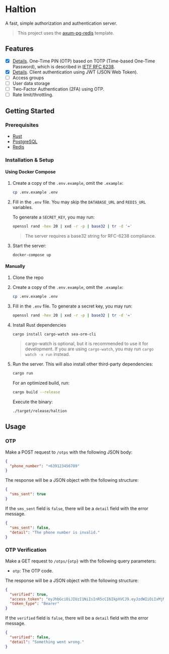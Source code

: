 # Haltion

A fast, simple authorization and authentication server.

> This project uses the [axum-pg-redis](https://github.com/hjuhalc/axum-pg-redis) template.

## Features

- [x] [Details](./docs/README.md). One-Time PIN (OTP) based on TOTP (Time-based One-Time Password), which is described in [IETF RFC 6238](https://www.rfc-editor.org/rfc/rfc6238).
- [x] [Details](./docs/README.md). Client authentication using JWT (JSON Web Token).
- [ ] Access groups
- [ ] User data storage
- [ ] Two-Factor Authentication (2FA) using OTP.
- [ ] Rate limit/throttling.

## Getting Started

### Prerequisites

- [Rust](https://www.rust-lang.org/tools/install)
- [PostgreSQL](https://www.postgresql.org/download/)
- [Redis](https://redis.io/download)

### Installation & Setup

#### Using Docker Compose

1. Create a copy of the `.env.example`, omit the `.example`:

    ```sh
    cp .env.example .env
    ```

2. Fill in the `.env` file. You may skip the `DATABASE_URL` and `REDIS_URL` variables.

    To generate a `SECRET_KEY`, you may run:

    ```sh
    openssl rand -hex 20 | xxd -r -p | base32 | tr -d '='
    ```

    > The server requires a base32 string for RFC-6238 compliance.

3. Start the server:

    ```sh
    docker-compose up
    ```

#### Manually

1. Clone the repo

2. Create a copy of the `.env.example`, omit the `.example`:

    ```sh
    cp .env.example .env
    ```

3. Fill in the `.env` file. To generate a secret key, you may run:

    ```sh
    openssl rand -hex 20 | xxd -r -p | base32 | tr -d '='
    ```

4. Install Rust dependencies

    ```sh
    cargo install cargo-watch sea-orm-cli
    ```

    > cargo-watch is optional, but it is recommended to use it for development. If you are using `cargo-watch`, you may run `cargo watch -x run` instead.

5. Run the server. This will also install other third-party dependencies:

    ```sh
    cargo run
    ```

    For an optimized build, run:

    ```sh
    cargo build --release
    ```

    Execute the binary:

    ```sh
    ./target/release/haltion
    ```

## Usage

### OTP

Make a POST request to `/otps` with the following JSON body:

```json
{
  "phone_number": "+639123456789"
}
```

The response will be a JSON object with the following structure:

```json
{
  "sms_sent": true
}
```

If the `sms_sent` field is `false`, there will be a `detail` field with the error message.

```json
{
  "sms_sent": false,
  "detail": "The phone number is invalid."
}
```

### OTP Verification

Make a GET request to `/otps/{otp}` with the following query parameters:

- `otp`: The OTP code.

The response will be a JSON object with the following structure:

```json
{
  "verified": true,
  "access_token": "eyJhbGciOiJIUzI1NiIsInR5cCI6IkpXVCJ9.eyJzdWIiOiIxMjM0NTY3ODkwIiwibmFtZSI6IkpvaG4gRG9lIiwiaWF0IjoxNTE2MjM5MDIyfQ.SflKxwRJSMeKKF2QT4fwpMeJf36POk6yJV_adQssw5c",
  "token_type": "Bearer"
}
```

If the `verified` field is `false`, there will be a `detail` field with the error message.

```json
{
  "verified": false,
  "detail": "Something went wrong."
}
```
